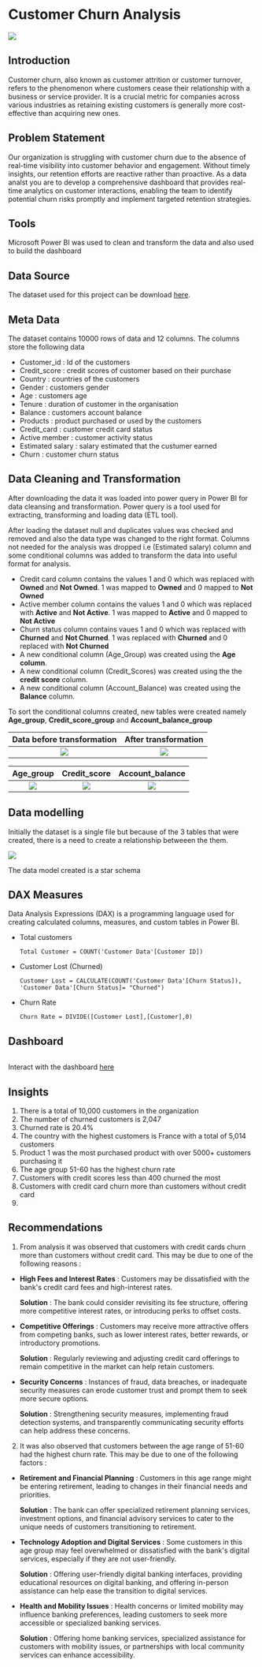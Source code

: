 # Customer Churn Analysis

![](customer_pics.jpg)

## Introduction
Customer churn, also known as customer attrition or customer turnover, refers to the phenomenon where customers cease their relationship with a business or service provider. It is a crucial metric for companies across various industries as retaining existing customers is generally more cost-effective than acquiring new ones.

## Problem Statement
Our organization is struggling with customer churn due to the absence of real-time visibility into customer behavior and engagement.
Without timely insights, our retention efforts are reactive rather than proactive. 
As a data analst you are to develop a comprehensive dashboard that provides real-time analytics on customer interactions, enabling the team to identify potential churn risks promptly and implement targeted retention strategies.

## Tools
Microsoft Power BI was used to clean  and transform the data and also used to build the dashboard

## Data Source
The dataset used for this project can be download [here](https://drive.google.com/file/d/17bUJhEkQEDmoyLZ88TyS_Pi2IRcRMfAg/view?pli=1). 

## Meta Data
The dataset contains 10000 rows of data and 12 columns. The columns store the following data 
- Customer_id : Id of the customers
- Credit_score : credit scores of customer based on their purchase
- Country : countries of the customers
- Gender : customers gender
- Age : customers age
- Tenure : duration of customer in the organisation
- Balance : customers account balance
- Products : product purchased or used by the customers
- Credit_card : customer credit card status
- Active member : customer activity status
- Estimated salary : salary estimated that the custumer earned
- Churn : customer churn status

## Data Cleaning and Transformation
After downloading the data it was loaded into power query in Power BI for data cleansing and transformation. 
Power query is a tool used for extracting, transforming and loading data (ETL tool).

After loading the dataset null and duplicates values was checked and removed and also the data type was changed to the right format.
Columns not needed for the analysis was dropped i.e (Estimated salary) column and some conditional columns was added to transform the data into useful format for analysis.
- Credit card column contains the values 1 and 0 which was replaced with **Owned** and **Not Owned**. 1 was mapped to **Owned** and 0 mapped to **Not Owned**
- Active member column contains the values 1 and 0 which was replaced with **Active** and **Not Active**. 1 was mapped to **Active** and 0 mapped to **Not Active**
- Churn status column contains vaues 1 and 0 which was replaced with **Churned** and **Not Churned**. 1 was replaced with **Churned** and 0 replaced with **Not Churned**
- A new conditional column (Age_Group) was created using the **Age column**.
- A new conditional column (Credit_Scores) was created using the the **credit score** column.
- A new conditional column (Account_Balance) was created using the **Balance** column.

To sort the conditional columns created, new tables were created namely **Age_group**, **Credit_score_group** and **Account_balance_group**

Data before transformation              |              After transformation
:--------------------------------------:|:---------------------------------:
![](Before_transformation.png)          | ![](After_transformation.png)

Age_group              |              Credit_score              |          Account_balance
:---------------------:|:--------------------------------------:|:----------------------------:
![](Age_group.png)     |   ![](Credit_score.png)                |  ![](Account_balance.png)

## Data modelling 

Initially the dataset is a single file but because of the 3 tables that were created, there is a need to create a relationship betweeen the them.

![](Data_model.png)

The data model created is a star schema

## DAX Measures
Data Analysis Expressions (DAX) is a programming language used for creating calculated columns, measures, and custom tables in Power BI.

- Total customers
  ```
  Total Customer = COUNT('Customer Data'[Customer ID])
  ```
- Customer Lost (Churned)

  ```
  Customer Lost = CALCULATE(COUNT('Customer Data'[Churn Status]), 'Customer Data'[Churn Status]= "Churned")
  ```
- Churn Rate
  
  ```
  Churn Rate = DIVIDE([Customer Lost],[Customer],0)
  ```


## Dashboard

![]()

Interact with the dashboard [here](https://app.powerbi.com/view?r=eyJrIjoiYWMwOGVjNTUtYmU0OC00YWY1LTk0NzEtM2NiZTdkYTEyMjRmIiwidCI6IjY2YzIxYTZiLTI2YzctNDNiYy04Mzg5LTMyYjhjMmU5MWRjZiJ9)

## Insights
1. There is a total of 10,000 customers in the organization
2. The number of churned customers is 2,047
3. Churned rate is 20.4%
4. The country with the highest customers is France with a total of 5,014 customers
5. Product 1 was the most purchased product with over 5000+ customers purchasing it
6. The age group 51-60 has the highest churn rate
7. Customers with credit scores less than 400 churned the most
8. Customers with credit card churn more than customers without credit card
9. 


## Recommendations 
1. From analysis it was observed that customers with credit cards churn more than customers without credit card. This may be due to one of the following reasons :
   
- **High Fees and Interest Rates** : Customers may be dissatisfied with the bank's credit card fees and high-interest rates.
  
  **Solution** : The bank could consider revisiting its fee structure, offering more competitive interest rates, or introducing perks to offset costs.
  
- **Competitive Offerings** : Customers may receive more attractive offers from competing banks, such as lower interest rates, better rewards, or introductory promotions.

  **Solution** : Regularly reviewing and adjusting credit card offerings to remain competitive in the market can help retain customers.

- **Security Concerns** : Instances of fraud, data breaches, or inadequate security measures can erode customer trust and prompt them to seek more secure options.

    **Solution** : Strengthening security measures, implementing fraud detection systems, and transparently communicating security efforts can help address these concerns.

2. It was also observed that customers between the age range of 51-60 had the highest churn rate. This may be due to one of the following factors :

- **Retirement and Financial Planning** : Customers in this age range might be entering retirement, leading to changes in their financial needs and priorities.

  **Solution** : The bank can offer specialized retirement planning services, investment options, and financial advisory services to cater to the unique needs of customers transitioning to retirement.

- **Technology Adoption and Digital Services** : Some customers in this age group may feel overwhelmed or dissatisfied with the bank's digital services, especially if they are not user-friendly.

  **Solution** : Offering user-friendly digital banking interfaces, providing educational resources on digital banking, and offering in-person assistance can help ease the transition to digital services.

- **Health and Mobility Issues** : Health concerns or limited mobility may influence banking preferences, leading customers to seek more accessible or specialized banking services.
  
  **Solution** : Offering home banking services, specialized assistance for customers with mobility issues, or partnerships with local community services can enhance accessibility.




